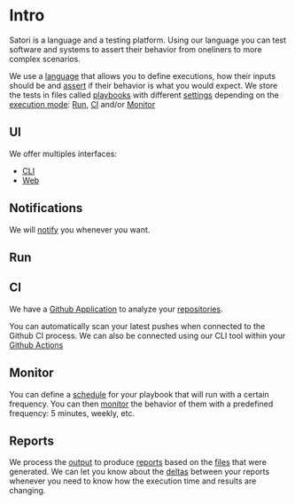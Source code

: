 # Intro

Satori is a language and a testing platform. Using our language you can test software and systems to assert their behavior from oneliners to more complex scenarios.

We use a [language](language.md) that allows you to define executions, how their inputs should be and [assert](asserts.md) if their behavior is what you would expect. We store the tests in files called [playbooks](playbooks.md) with different [settings](settings.md) depending on the [execution mode](execution.md): [Run](execution_run.md), [CI](execution_ci.md) and/or [Monitor](execution_monitor.md)

## UI

We offer multiples interfaces:
- [CLI](ui_cli.md)
- [Web](ui_web.md)

## Notifications

We will [notify](notifications.md) you whenever you want. 

## Run

## CI

We have a [Github Application](https://github.com/apps/satorici) to analyze your [repositories](repo.md).

You can automatically scan your latest pushes when connected to the Github CI process. We can also be connected using our CLI tool within your [Github Actions](execution_github_action.md)

## Monitor

You can define a [schedule](settings.md) for your playbook that will run with a certain frequency. You can then [monitor](execution_monitor.md) the behavior of them with a predefined frequency: 5 minutes, weekly, etc. 

## Reports

We process the [output](output.md) to produce [reports](reports.md) based on the [files](files.md) that were generated. We can let you know about the [deltas](delta.md) between your reports whenever you need to know how the execution time and results are changing.
